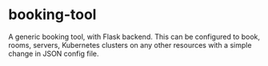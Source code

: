 # booking-tool
A generic booking tool, with Flask backend. This can be configured to book, rooms, servers, Kubernetes clusters on any other resources with a simple change in JSON config file. 
